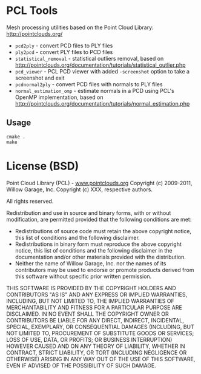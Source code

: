 PCL Tools
=========

Mesh processing utilities based on the Point Cloud Library: <http://pointclouds.org/>

* `pcd2ply` - convert PCD files to PLY files
* `ply2pcd` - convert PLY files to PCD files
* `statistical_removal` - statistical outliers removal, based on <http://pointclouds.org/documentation/tutorials/statistical_outlier.php>
* `pcd_viewer` - PCL PCD viewer with added `-screenshot` option to take a screenshot and exit
* `pcdnormal2ply` - convert PCD files with normals to PLY files
* `normal_estimation_omp` - estimate normals in a PCD using PCL's OpenMP implementation, based on <http://pointclouds.org/documentation/tutorials/normal_estimation.php>

Usage
-----

    cmake .
    make

License (BSD)
=============

Point Cloud Library (PCL) - www.pointclouds.org
Copyright (c) 2009-2011, Willow Garage, Inc.
Copyright (c) XXX, respective authors.

All rights reserved.

Redistribution and use in source and binary forms, with or without
modification, are permitted provided that the following conditions
are met: 

 * Redistributions of source code must retain the above copyright
   notice, this list of conditions and the following disclaimer.
 * Redistributions in binary form must reproduce the above
   copyright notice, this list of conditions and the following
   disclaimer in the documentation and/or other materials provided
   with the distribution.
 * Neither the name of Willow Garage, Inc. nor the names of its
   contributors may be used to endorse or promote products derived
   from this software without specific prior written permission.

THIS SOFTWARE IS PROVIDED BY THE COPYRIGHT HOLDERS AND CONTRIBUTORS
"AS IS" AND ANY EXPRESS OR IMPLIED WARRANTIES, INCLUDING, BUT NOT
LIMITED TO, THE IMPLIED WARRANTIES OF MERCHANTABILITY AND FITNESS
FOR A PARTICULAR PURPOSE ARE DISCLAIMED. IN NO EVENT SHALL THE
COPYRIGHT OWNER OR CONTRIBUTORS BE LIABLE FOR ANY DIRECT, INDIRECT,
INCIDENTAL, SPECIAL, EXEMPLARY, OR CONSEQUENTIAL DAMAGES (INCLUDING,
BUT NOT LIMITED TO, PROCUREMENT OF SUBSTITUTE GOODS OR SERVICES;
LOSS OF USE, DATA, OR PROFITS; OR BUSINESS INTERRUPTION) HOWEVER
CAUSED AND ON ANY THEORY OF LIABILITY, WHETHER IN CONTRACT, STRICT
LIABILITY, OR TORT (INCLUDING NEGLIGENCE OR OTHERWISE) ARISING IN
ANY WAY OUT OF THE USE OF THIS SOFTWARE, EVEN IF ADVISED OF THE
POSSIBILITY OF SUCH DAMAGE.
